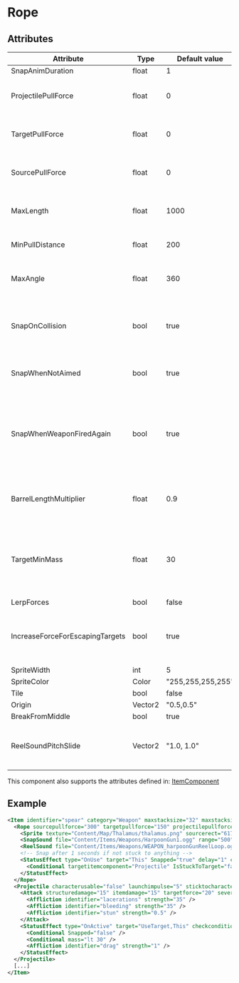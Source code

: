 # Rope


## Attributes

| Attribute                       | Type    | Default value     | Description                                                                                                                                      |
|---------------------------------|---------|-------------------|--------------------------------------------------------------------------------------------------------------------------------------------------|
| SnapAnimDuration                | float   | 1                 |                                                                                                                                                  |
| ProjectilePullForce             | float   | 0                 | How much force is applied to pull the projectile the rope is attached to.                                                                        |
| TargetPullForce                 | float   | 0                 | How much force is applied to pull the target the rope is attached to.                                                                            |
| SourcePullForce                 | float   | 0                 | How much force is applied to pull the source the rope is attached to.                                                                            |
| MaxLength                       | float   | 1000              | How far the source item can be from the projectile until the rope breaks.                                                                        |
| MinPullDistance                 | float   | 200               | At which distance the user stops pulling the target?                                                                                             |
| MaxAngle                        | float   | 360               | The maximum angle from the source to the target until the rope breaks.                                                                           |
| SnapOnCollision                 | bool    | true              | Should the rope snap when it collides with a structure/submarine (if not, it will just go through it).                                           |
| SnapWhenNotAimed                | bool    | true              | Should the rope snap when the character drops the aim?                                                                                           |
| SnapWhenWeaponFiredAgain        | bool    | true              | Should the rope snap when the weapon it was fired from is fired again? I.e. can there be multiple ropes coming from the weapon at the same time? |
| BarrelLengthMultiplier          | float   | 0.9               | Multiplier for the length of the barrel when determining where the rope should start from.                                                       |
| TargetMinMass                   | float   | 30                | How much mass is required for the target to pull the source towards it. Static and kinematic targets are always treated heavy enough.            |
| LerpForces                      | bool    | false             |                                                                                                                                                  |
| IncreaseForceForEscapingTargets | bool    | true              | Should the force be dynamically adjusted to make it more difficult for targets to escape the pull?                                               |
| SpriteWidth                     | int     | 5                 |                                                                                                                                                  |
| SpriteColor                     | Color   | "255,255,255,255" |                                                                                                                                                  |
| Tile                            | bool    | false             |                                                                                                                                                  |
| Origin                          | Vector2 | "0.5,0.5"         |                                                                                                                                                  |
| BreakFromMiddle                 | bool    | true              |                                                                                                                                                  |
| ReelSoundPitchSlide             | Vector2 | "1.0, 1.0"        | When reeling in, the pitch slides from X to Y, depending on the length of the rope.                                                              |

This component also supports the attributes defined in: [ItemComponent](ItemComponent.md)


## Example
```xml
<Item identifier="spear" category="Weapon" maxstacksize="32" maxstacksizecharacterinventory="6" interactthroughwalls="true" cargocontaineridentifier="metalcrate" tags="mediumitem,harpoonammo,handheldammo" Scale="0.5" impactsoundtag="impact_metal_light">
  <Rope sourcepullforce="300" targetpullforce="150" projectilepullforce="5" maxlength="1500" snaponcollision="false" spritewidth="3" tile="true" origin="0.05,0.5" targetminmass="10" lerpforces="true" snapanimduration="0.5" ReelSoundPitchSlide="1.0,2.25">
    <Sprite texture="Content/Map/Thalamus/thalamus.png" sourcerect="617,352,174,32" depth="0.57" origin="0.5,0.5" />
    <SnapSound file="Content/Items/Weapons/HarpoonGun1.ogg" range="500" frequencymultiplier="3.0,4.0" />
    <ReelSound file="Content/Items/Weapons/WEAPON_harpoonGunReelLoop.ogg" range="1000" />
    <!-- Snap after 1 seconds if not stuck to anything -->
    <StatusEffect type="OnUse" target="This" Snapped="true" delay="1" checkconditionalalways="true">
      <Conditional targetitemcomponent="Projectile" IsStuckToTarget="false" />
    </StatusEffect>
  </Rope>
  <Projectile characterusable="false" launchimpulse="5" sticktocharacters="true" sticktoitems="true" sticktostructures="true" sticktodeflective="true" sticktodoors="false" sticktolighttargets="true">
    <Attack structuredamage="15" itemdamage="15" targetforce="20" severlimbsprobability="0.1">
      <Affliction identifier="lacerations" strength="35" />
      <Affliction identifier="bleeding" strength="35" />
      <Affliction identifier="stun" strength="0.5" />
    </Attack>
    <StatusEffect type="OnActive" target="UseTarget,This" checkconditionalalways="true" comparison="And" disabledeltatime="true">
      <Conditional Snapped="false" />
      <Conditional mass="lt 30" />
      <Affliction identifier="drag" strength="1" />
    </StatusEffect>
  </Projectile>
  [...]
</Item>
```

